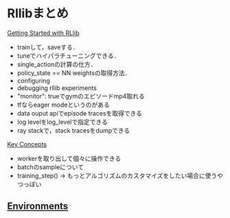 # Rllibまとめ
[Getting Started with RLlib](https://docs.ray.io/en/latest/rllib/rllib-training.html)
- trainして，saveする．
- tuneでハイパラチューニングできる．
- single_actionの計算の仕方．
- policy_state == NN weightsの取得方法．
- configuring
- debugging rllib experiments
- "monitor": trueでgymのエピソードmp4取れる
- tfならeager modeというのがある
- data ouput apiでepisode tracesを取得できる
- log levelをlog_levelで指定できる
- ray stackで，stack tracesをdumpできる

[Key Concepts](https://docs.ray.io/en/latest/rllib/key-concepts.html)
- workerを取り出して個々に操作できる    
- batchのsampleについて
- training_step() -> もっとアルゴリズムのカスタマイズをしたい場合に使うやつっぽい

[Environments](https://docs.ray.io/en/latest/rllib/rllib-env.html)
- 